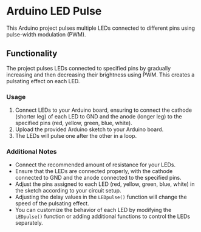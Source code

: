 # Arduino LED Pulse

This Arduino project pulses multiple LEDs connected to different pins using pulse-width modulation (PWM).

## Functionality

The project pulses LEDs connected to specified pins by gradually increasing and then decreasing their brightness using PWM. This creates a pulsating effect on each LED.

### Usage

1. Connect LEDs to your Arduino board, ensuring to connect the cathode (shorter leg) of each LED to GND and the anode (longer leg) to the specified pins (red, yellow, green, blue, white).
2. Upload the provided Arduino sketch to your Arduino board.
3. The LEDs will pulse one after the other in a loop.

### Additional Notes

- Connect the recommended amount of resistance for your LEDs.
- Ensure that the LEDs are connected properly, with the cathode connected to GND and the anode connected to the specified pins.
- Adjust the pins assigned to each LED (red, yellow, green, blue, white) in the sketch according to your circuit setup.
- Adjusting the delay values in the `LEDpulse()` function will change the speed of the pulsating effect.
- You can customize the behavior of each LED by modifying the `LEDpulse()` function or adding additional functions to control the LEDs separately.
